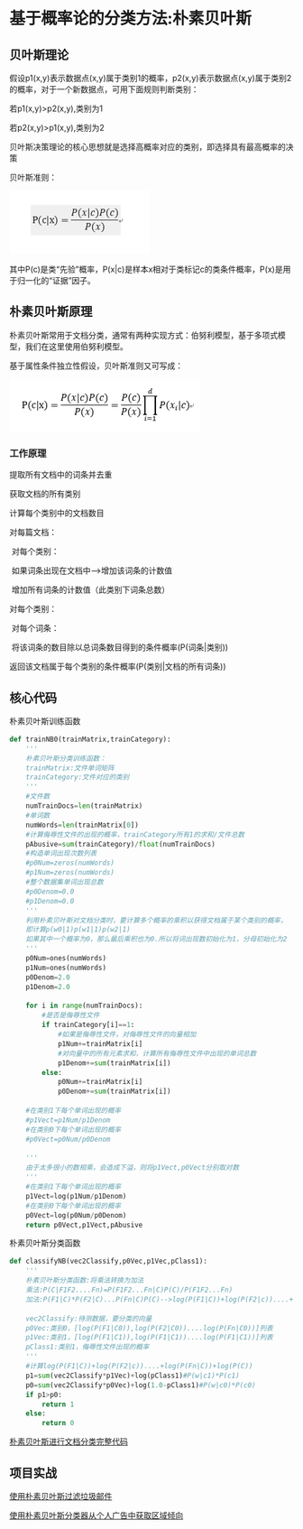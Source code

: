 # 基于概率论的分类方法:朴素贝叶斯

## 贝叶斯理论

假设p1(x,y)表示数据点(x,y)属于类别1的概率，p2(x,y)表示数据点(x,y)属于类别2的概率，对于一个新数据点，可用下面规则判断类别：

若p1(x,y)>p2(x,y),类别为1

若p2(x,y)>p1(x,y),类别为2

贝叶斯决策理论的核心思想就是选择高概率对应的类别，即选择具有最高概率的决策

贝叶斯准则：

![贝叶斯准则](https://github.com/TonyJent/myMachineLearning/blob/master/images/04_NaiveBayes/%E8%B4%9D%E5%8F%B6%E6%96%AF%E5%87%86%E5%88%99.PNG)

其中P(c)是类“先验”概率，P(x|c)是样本x相对于类标记c的类条件概率，P(x)是用于归一化的“证据”因子。

## 朴素贝叶斯原理

朴素贝叶斯常用于文档分类，通常有两种实现方式：伯努利模型，基于多项式模型，我们在这里使用伯努利模型。

基于属性条件独立性假设，贝叶斯准则又可写成：

![](https://github.com/TonyJent/myMachineLearning/blob/master/images/04_NaiveBayes/%E8%B4%9D%E5%8F%B6%E6%96%AF%E5%87%86%E5%88%992.PNG)

### 工作原理

提取所有文档中的词条并去重

获取文档的所有类别

计算每个类别中的文档数目

对每篇文档：

​    对每个类别：

​        如果词条出现在文档中-->增加该词条的计数值

​        增加所有词条的计数值（此类别下词条总数）

对每个类别：

​    对每个词条：

​        将该词条的数目除以总词条数目得到的条件概率(P(词条|类别))

返回该文档属于每个类别的条件概率(P(类别|文档的所有词条))

## 核心代码

朴素贝叶斯训练函数

```python
def trainNB0(trainMatrix,trainCategory):
    '''
    朴素贝叶斯分类训练函数：
    trainMatrix:文件单词矩阵
    trainCategory:文件对应的类别
    '''
    #文件数
    numTrainDocs=len(trainMatrix)
    #单词数
    numWords=len(trainMatrix[0])
    #计算侮辱性文件的出现的概率，trainCategory所有1的求和/文件总数
    pAbusive=sum(trainCategory)/float(numTrainDocs)
    #构造单词出现次数列表
    #p0Num=zeros(numWords)
    #p1Num=zeros(numWords)
    #整个数据集单词出现总数
    #p0Denom=0.0
    #p1Denom=0.0
    '''
    利用朴素贝叶斯对文档分类时，要计算多个概率的乘积以获得文档属于某个类别的概率，
    即计算p(w0|1)p(w1|1)p(w2|1)
    如果其中一个概率为0，那么最后乘积也为0.所以将词出现数初始化为1，分母初始化为2
    '''
    p0Num=ones(numWords)
    p1Num=ones(numWords)
    p0Denom=2.0
    p1Denom=2.0
   
    for i in range(numTrainDocs):
        #是否是侮辱性文件
        if trainCategory[i]==1:
            #如果是侮辱性文件，对侮辱性文件的向量相加
            p1Num+=trainMatrix[i] 
            #对向量中的所有元素求和，计算所有侮辱性文件中出现的单词总数
            p1Denom+=sum(trainMatrix[i])
        else:
            p0Num+=trainMatrix[i]
            p0Denom+=sum(trainMatrix[i])
    
    #在类别1下每个单词出现的概率
    #p1Vect=p1Num/p1Denom
    #在类别0下每个单词出现的概率
    #p0Vect=p0Num/p0Denom

    '''
    由于太多很小的数相乘，会造成下溢，则将p1Vect,p0Vect分别取对数
    '''
    #在类别1下每个单词出现的概率
    p1Vect=log(p1Num/p1Denom)
    #在类别0下每个单词出现的概率
    p0Vect=log(p0Num/p0Denom)
    return p0Vect,p1Vect,pAbusive
```

朴素贝叶斯分类函数

```python
def classifyNB(vec2Classify,p0Vec,p1Vec,pClass1):
    '''
    朴素贝叶斯分类函数:将乘法转换为加法
    乘法:P(C|F1F2....Fn)=P(F1F2...Fn|C)P(C)/P(F1F2...Fn)
    加法:P(F1|C)*P(F2|C)...P(Fn|C)P(C)-->log(P(F1|C))+log(P(F2|c))....+log(P(Fn|C))+log(P(C))
    
    vec2Classify:待测数据，要分类的向量
    p0Vec:类别0，[log(P(F1|C0)),log(P(F2|C0))....log(P(Fn|C0))]列表
    p1Vec:类别1，[log(P(F1|C1)),log(P(F1|C1))....log(P(F1|C1))]列表
    pClass1:类别1，侮辱性文件出现的概率
    '''
    #计算log(P(F1|C))+log(P(F2|c))....+log(P(Fn|C))+log(P(C))
    p1=sum(vec2Classify*p1Vec)+log(pClass1)#P(w|c1)*P(c1)
    p0=sum(vec2Classify*p0Vec)+log(1.0-pClass1)#P(w|c0)*P(c0)
    if p1>p0:
        return 1
    else:
        return 0
```

[朴素贝叶斯进行文档分类完整代码](https://github.com/TonyJent/myMachineLearning/blob/master/04_NaiveBayes/bayes.py)

## 项目实战

[使用朴素贝叶斯过滤垃圾邮件](https://github.com/TonyJent/myMachineLearning/blob/master/04_NaiveBayes/filterSpam.py)

[使用朴素贝叶斯分类器从个人广告中获取区域倾向](https://github.com/TonyJent/myMachineLearning/blob/master/04_NaiveBayes/personalAdvertising.py)

